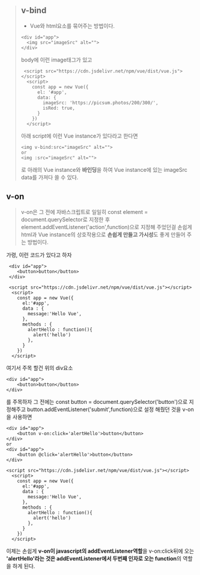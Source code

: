 > ## v-bind
>
> - Vue와 html요소를 묶어주는 방법이다.
>
> ```vue
> <div id="app">
> 	<img src="imageSrc" alt="">
> </div>
> ```
>
> body에 이런 image태그가 있고
>
> ```vue
>  <script src="https://cdn.jsdelivr.net/npm/vue/dist/vue.js"></script>
>   <script>
>     const app = new Vue({
>       el: '#app',
>       data: {
>         imageSrc: 'https://picsum.photos/200/300/',
>         isRed: true,
>       }
>     })
>   </script>
> ```
>
> 아래 script에 이런 Vue instance가 있다라고 한다면
>
> ```vue
> <img v-bind:src="imageSrc" alt=""> 
> or 
> <img :src="imageSrc" alt="">
> ```
>
> 로 아래의 Vue instance와 **바인딩**을 하여 Vue instance에 있는 imageSrc data를 가져다 쓸 수 있다.

## v-on

> v-on은 그 전에 자바스크립트로 일일히 const element = document.querySelector로 지정한 후 element.addEventListener('action',function)으로 지정해 주었던걸 손쉽게 html과 Vue instance의 상호작용으로 **손쉽게 만들고 가시성**도 좋게 만들어 주는 방법이다.

가령, 이런 코드가 있다고 하자

```vue
 <div id="app">
 	<button>button</button>
 </div>
 
 <script src="https://cdn.jsdelivr.net/npm/vue/dist/vue.js"></script>
  <script>
    const app = new Vue({
      el:'#app',
      data : {
        message:'Hello Vue',
      },
      methods : {
        alertHello : function(){
          alert('hello')
        },
      }
    })
  </script>
```

여기서 주목 할건 위의 div요소

```vue
<div id="app">
 	<button>button</button>
</div>
```

를 주목하자 그 전에는 const button = document.querySelector('button')으로 지정해주고 button.addEventListener('submit',function)으로 설정 해줬던 것을 v-on을 사용하면

```vue
<div id="app">
 	<button v-on:click='alertHello'>button</button>
</div>
or
<div id="app">
 	<button @click='alertHello'>button</button>
</div>

<script src="https://cdn.jsdelivr.net/npm/vue/dist/vue.js"></script>
  <script>
    const app = new Vue({
      el:'#app',
      data : {
        message:'Hello Vue',
      },
      methods : {
        alertHello : function(){
          alert('hello')
        },
      }
    })
  </script>
```

이제는 손쉽게 **v-on이 javascript의 addEventListener역할**을 v-on:click뒤에 오는 **'alertHello'라는 것은 addEventListener에서 두번째 인자로 오는 function**의 역할을 하게 된다.